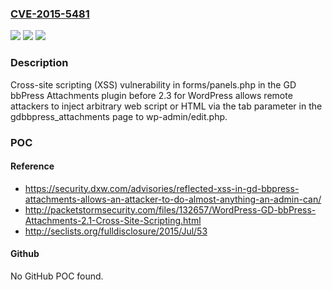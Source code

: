 ### [CVE-2015-5481](https://cve.mitre.org/cgi-bin/cvename.cgi?name=CVE-2015-5481)
![](https://img.shields.io/static/v1?label=Product&message=n%2Fa&color=blue)
![](https://img.shields.io/static/v1?label=Version&message=n%2Fa&color=blue)
![](https://img.shields.io/static/v1?label=Vulnerability&message=n%2Fa&color=brighgreen)

### Description

Cross-site scripting (XSS) vulnerability in forms/panels.php in the GD bbPress Attachments plugin before 2.3 for WordPress allows remote attackers to inject arbitrary web script or HTML via the tab parameter in the gdbbpress_attachments page to wp-admin/edit.php.

### POC

#### Reference
- https://security.dxw.com/advisories/reflected-xss-in-gd-bbpress-attachments-allows-an-attacker-to-do-almost-anything-an-admin-can/
- http://packetstormsecurity.com/files/132657/WordPress-GD-bbPress-Attachments-2.1-Cross-Site-Scripting.html
- http://seclists.org/fulldisclosure/2015/Jul/53

#### Github
No GitHub POC found.

